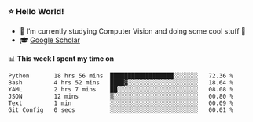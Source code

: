 ### ⭐️ Hello World!

<!--
**hologerry/hologerry** is a ✨ _special_ ✨ repository because its `README.md` (this file) appears on your GitHub profile.

Here are some ideas to get you started:

- 🔭 I’m currently working and studying on Computer Vision
- 🌱 I’m currently learning at Peking University
- 💬 Ask me about 
- 📫 How to reach me: E-mail
- 😄 Pronouns: he/his
- ⚡ Fun fact: Music is the Power
-->


- 🔭 I’m currently studying Computer Vision and doing some cool stuff 🤖
- 🎓 [Google Scholar](https://scholar.google.com/citations?user=3ykqW9wAAAAJ&hl=en)


📊 **This week I spent my time on**

<!--START_SECTION:waka-->

```text
Python       18 hrs 56 mins  ██████████████████░░░░░░░   72.36 %
Bash         4 hrs 52 mins   ████▓░░░░░░░░░░░░░░░░░░░░   18.64 %
YAML         2 hrs 7 mins    ██░░░░░░░░░░░░░░░░░░░░░░░   08.08 %
JSON         12 mins         ▒░░░░░░░░░░░░░░░░░░░░░░░░   00.80 %
Text         1 min           ░░░░░░░░░░░░░░░░░░░░░░░░░   00.09 %
Git Config   0 secs          ░░░░░░░░░░░░░░░░░░░░░░░░░   00.01 %
```

<!--END_SECTION:waka-->
